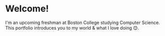 # Welcome!
I'm an upcoming freshman at Boston College studying Computer Science.  
This portfolio introduces you to my world & what I love doing 😊.
